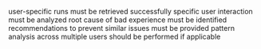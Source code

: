 user-specific runs must be retrieved successfully
specific user interaction must be analyzed
root cause of bad experience must be identified
recommendations to prevent similar issues must be provided
pattern analysis across multiple users should be performed if applicable

